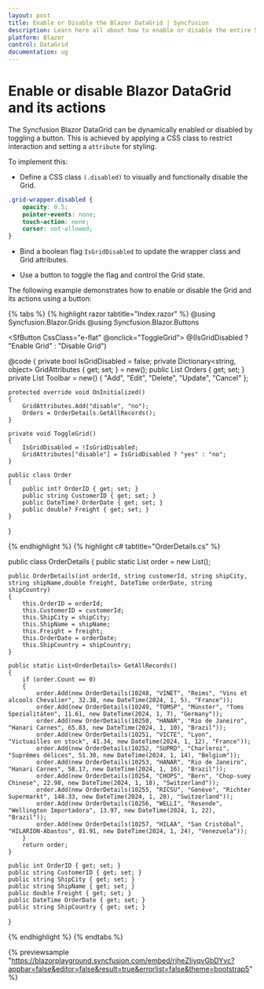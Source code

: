 ```yaml
---
layout: post
title: Enable or Disable the Blazor DataGrid | Syncfusion
description: Learn here all about how to enable or disable the entire Syncfusion Blazor DataGrid and more.
platform: Blazor
control: DataGrid
documentation: ug
---
```


# Enable or disable Blazor DataGrid and its actions

The Syncfusion Blazor DataGrid can be dynamically enabled or disabled by toggling a button. This is achieved by applying a CSS class to restrict interaction and setting a `attribute` for styling.

To implement this:

* Define a CSS class `(.disabled)` to visually and functionally disable the Grid.

```css
.grid-wrapper.disabled {
    opacity: 0.5;
    pointer-events: none;
    touch-action: none;
    cursor: not-allowed;
}
```
* Bind a boolean flag `IsGridDisabled` to update the wrapper class and Grid attributes.

* Use a button to toggle the flag and control the Grid state.

The following example demonstrates how to enable or disable the Grid and its actions using a button:

{% tabs %}
{% highlight razor tabtitle="Index.razor" %}
@using Syncfusion.Blazor.Grids
@using Syncfusion.Blazor.Buttons

<SfButton CssClass="e-flat" @onclick="ToggleGrid">
    @(IsGridDisabled ? "Enable Grid" : "Disable Grid")
</SfButton>

<div class="@(IsGridDisabled ? "grid-wrapper disabled" : "grid-wrapper")">
    <SfGrid DataSource="@Orders" @attributes="@GridAttributes" AllowPaging="true" Height="273px" Toolbar="@Toolbar">
        <GridEditSettings AllowAdding="true" AllowEditing="true" AllowDeleting="true"></GridEditSettings>
        <GridColumns>
            <GridColumn Field=@nameof(OrderDetails.OrderID) HeaderText="Order ID" TextAlign="Syncfusion.Blazor.Grids.TextAlign.Right" IsPrimaryKey="true" Width="100"></GridColumn>
            <GridColumn Field=@nameof(OrderDetails.CustomerID) HeaderText="Customer ID" Width="120"></GridColumn>
            <GridColumn Field=@nameof(OrderDetails.Freight) HeaderText="Freight" TextAlign="Syncfusion.Blazor.Grids.TextAlign.Right" EditType="EditType.NumericEdit" Width="120" Format="C2"></GridColumn>
            <GridColumn Field=@nameof(OrderDetails.ShipCountry) HeaderText="Ship Country"  EditType="EditType.DropDownEdit" Width="150"></GridColumn>
        </GridColumns>
    </SfGrid>
</div>

<style>
    .grid-wrapper.disabled {
        opacity: 0.5;
        pointer-events: none;
        touch-action: none;
        cursor: not-allowed;
    }
</style>

@code {
    private bool IsGridDisabled = false;
    private Dictionary<string, object> GridAttributes { get; set; } = new();
    public List<OrderDetails> Orders { get; set; }
    private List<string> Toolbar = new() { "Add", "Edit", "Delete", "Update", "Cancel" };

    protected override void OnInitialized()
    {
        GridAttributes.Add("disable", "no");
        Orders = OrderDetails.GetAllRecords();
    }

    private void ToggleGrid()
    {
        IsGridDisabled = !IsGridDisabled;
        GridAttributes["disable"] = IsGridDisabled ? "yes" : "no";
    }

    public class Order
    {
        public int? OrderID { get; set; }
        public string CustomerID { get; set; }
        public DateTime? OrderDate { get; set; }
        public double? Freight { get; set; }
    }
}

{% endhighlight %}
{% highlight c# tabtitle="OrderDetails.cs" %}

public class OrderDetails
{
    public static List<OrderDetails> order = new List<OrderDetails>();

    public OrderDetails(int orderId, string customerId, string shipCity, string shipName,double freight, DateTime orderDate, string shipCountry)
    {
        this.OrderID = orderId;
        this.CustomerID = customerId;
        this.ShipCity = shipCity;
        this.ShipName = shipName;
        this.Freight = freight;
        this.OrderDate = orderDate;
        this.ShipCountry = shipCountry;
    }

    public static List<OrderDetails> GetAllRecords()
    {
        if (order.Count == 0)
        {
            order.Add(new OrderDetails(10248, "VINET", "Reims", "Vins et alcools Chevalier", 32.38, new DateTime(2024, 1, 5), "France"));
            order.Add(new OrderDetails(10249, "TOMSP", "Münster", "Toms Spezialitäten", 11.61, new DateTime(2024, 1, 7), "Germany"));
            order.Add(new OrderDetails(10250, "HANAR", "Rio de Janeiro", "Hanari Carnes", 65.83, new DateTime(2024, 1, 10), "Brazil"));
            order.Add(new OrderDetails(10251, "VICTE", "Lyon", "Victuailles en stock", 41.34, new DateTime(2024, 1, 12), "France"));
            order.Add(new OrderDetails(10252, "SUPRD", "Charleroi", "Suprêmes délices", 51.30, new DateTime(2024, 1, 14), "Belgium"));
            order.Add(new OrderDetails(10253, "HANAR", "Rio de Janeiro", "Hanari Carnes", 58.17, new DateTime(2024, 1, 16), "Brazil"));
            order.Add(new OrderDetails(10254, "CHOPS", "Bern", "Chop-suey Chinese", 22.98, new DateTime(2024, 1, 18), "Switzerland"));
            order.Add(new OrderDetails(10255, "RICSU", "Genève", "Richter Supermarkt", 148.33, new DateTime(2024, 1, 20), "Switzerland"));
            order.Add(new OrderDetails(10256, "WELLI", "Resende", "Wellington Importadora", 13.97, new DateTime(2024, 1, 22), "Brazil"));
            order.Add(new OrderDetails(10257, "HILAA", "San Cristóbal", "HILARION-Abastos", 81.91, new DateTime(2024, 1, 24), "Venezuela"));
        }
        return order;
    }

    public int OrderID { get; set; }
    public string CustomerID { get; set; }
    public string ShipCity { get; set; }
    public string ShipName { get; set; }
    public double Freight { get; set; }
    public DateTime OrderDate { get; set; }
    public string ShipCountry { get; set; }
}

{% endhighlight %}
{% endtabs %}

{% previewsample "https://blazorplayground.syncfusion.com/embed/rjheZIiyqvGbDYvc?appbar=false&editor=false&result=true&errorlist=false&theme=bootstrap5" %}